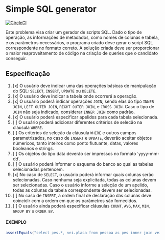 # Simple SQL generator

[![CircleCI](https://circleci.com/gh/nogsantos/sqlgen.svg?style=svg)](https://circleci.com/gh/nogsantos/sqlgen)

Este problema visa criar um gerador de scripts SQL. Dado o tipo de operação, as informações de metadados, como nomes de colunas e tabela, e os parâmetros necessários, o programa criado deve gerar o script SQL correspondente no formato correto.
A solução criada deve ser proporcionar o maior reaproveitamento de código na criação de queries que o candidato conseguir.

## Especificação

1. [x] O usuário deve indicar uma das operações básicas de manipulação do SQL: `SELECT`, `INSERT`, `UPDATE` ou `DELETE`.
2. [x] O usuário deve indicar a tabela onde ocorrerá a operação.
3. [x] O usuário poderá indicar operações `JOIN`, sendo elas do tipo `INNER JOIN`, `LEFT OUTER JOIN`, `RIGHT OUTER JOIN`, e `CROSS JOIN`. Caso o tipo de `JOIN` não seja indicado, considerar `INNER JOIN` como padrão.
4. [x] O usuário poderá especificar apelidos para cada tabela selecionada.
5. [ ] O usuário poderá adicionar diferentes critérios de selecão na cláusula `WHERE`.
6. [ ] Os critérios de seleção da cláusula `WHERE` e outros campos parametrizados, no caso de `INSERT` e `UPDATE`, deverão aceitar objetos númericos, tanto inteiros como ponto flutuante, datas, valores booleanos e strings.
7. [ ] Os objetos do tipo data deverão ser impressos no formato 'yyyy-mm-dd'.
8. [ ] O usuário poderá informar o esquema do banco ao qual as tabelas selecionadas pertencem.
9. [x] No caso de `SELECT`, o usuário poderá informar quais colunas serão selecionadas. Caso nenhuma seja explicitada, todas as colunas devem ser selecionadas. Caso o usuário informe a seleção de um apelido, todas as colunas da tabela correspondente devem ser selecionadas.
10. [ ] No caso de `INSERT`, a ordem final de declaração das colunas deve coincidir com a ordem em que os parâmetros são fornecidos.
11. [ ] O usuário ainda poderá especificar cláusulas `COUNT`, `AVG`, `MAX`, `MIN`, `GROUP BY` e `ORDER BY`.

#### EXEMPLO

```java
assertEquals("select pes.*, vei.placa from pessoa as pes inner join veiculo as vei on pes.rg = vei.rg", SQL.select("pessoa", "pes").join("veiculo", "vei", "rg").columns(new String[]{"pes", "vei.placa"}).toString())
```
